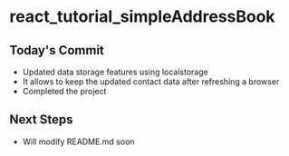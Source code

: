 # react_tutorial_simpleAddressBook

## Today's Commit
- Updated data storage features using localstorage<br/>
- It allows to keep the updated contact data after refreshing a browser<br/>
- Completed the project<br/>

## Next Steps
- Will modify README.md soon
